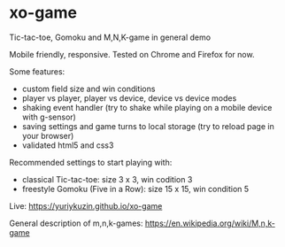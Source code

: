 # xo-game
Tic-tac-toe, Gomoku and M,N,K-game in general demo

Mobile friendly, responsive. Tested on Chrome and Firefox for now.

Some features:
- custom field size and win conditions
- player vs player, player vs device, device vs device modes
- shaking event handler (try to shake while playing on a mobile device with g-sensor)
- saving settings and game turns to local storage (try to reload page in your browser)
- validated html5 and css3

Recommended settings to start playing with:
- classical Tic-tac-toe: size 3 x 3, win codition 3
- freestyle Gomoku (Five in a Row): size 15 x 15, win condition 5

Live:
https://yuriykuzin.github.io/xo-game

General description of m,n,k-games:
https://en.wikipedia.org/wiki/M,n,k-game
